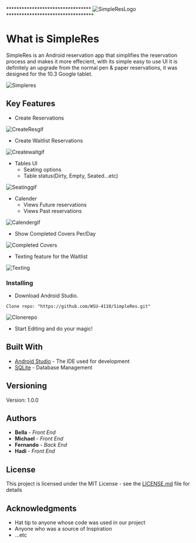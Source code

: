 ********************************* ![SimpleResLogo](https://user-images.githubusercontent.com/55335888/70025684-c0e2e280-156b-11ea-9917-9ddbf615b1a9.png)********************************** 
# What is SimpleRes

SimpleRes is an Android reservation app that simplifies the reservation process and makes it more effecient, with its simple easy to use UI it is definitely an upgrade from the normal pen & paper reservations, 
it was designed for the 10.3 Google tablet.

![Simpleres](https://user-images.githubusercontent.com/55335888/70045093-82f8b500-1591-11ea-8d78-da14c238ea87.PNG)

## Key Features

- Create Reservations

![CreateResgif](https://user-images.githubusercontent.com/55335888/70045112-8db34a00-1591-11ea-8199-7883ccbc8f6c.gif)
- Create Waitlist Reservations

![Createwaitgif](https://user-images.githubusercontent.com/55335888/70045576-54c7a500-1592-11ea-8078-82f03c77d2de.gif)
- Tables UI
  - Seating options
  - Table status(Dirty, Empty, Seated...etc)
  
![Seatinggif](https://user-images.githubusercontent.com/55335888/70045621-69a43880-1592-11ea-9444-bf6f8fd656e8.gif)

- Calender
  - Views Future reservations
  - Views Past reservations
  
 ![Calendergif](https://user-images.githubusercontent.com/55335888/70046182-7f662d80-1593-11ea-9e07-c901af9f8c60.gif)

- Show Completed Covers Per/Day

![Completed Covers](https://user-images.githubusercontent.com/55335888/70046254-a4f33700-1593-11ea-9d70-d0b249ddc5b1.PNG)

- Texting feature for the Waitlist

![Texting](https://user-images.githubusercontent.com/55335888/70046209-90af3a00-1593-11ea-9b79-374d41d3c639.PNG)

### Installing

- Download Android Studio.
```
Clone repo: "https://github.com/WSU-4110/SimpleRes.git"
```
![Clonerepo](https://user-images.githubusercontent.com/55335888/70047922-0d8fe300-1597-11ea-9539-28cf6aa8f37c.PNG)

- Start Editing and do your magic!

## Built With

* [Android Studio](https://developer.android.com/docs) - The IDE used for development
* [SQLite](https://www.sqlite.org/download.html) - Database Management

## Versioning

Version: 1.0.0 

## Authors

* **Bella** - *Front End* 
* **Michael** - *Front End* 
* **Fernando** - *Back End* 
* **Hadi** - *Front End* 

## License

This project is licensed under the MIT License - see the [LICENSE.md](LICENSE) file for details

## Acknowledgments

* Hat tip to anyone whose code was used in our project
* Anyone who was a source of Inspiration
* ...etc
